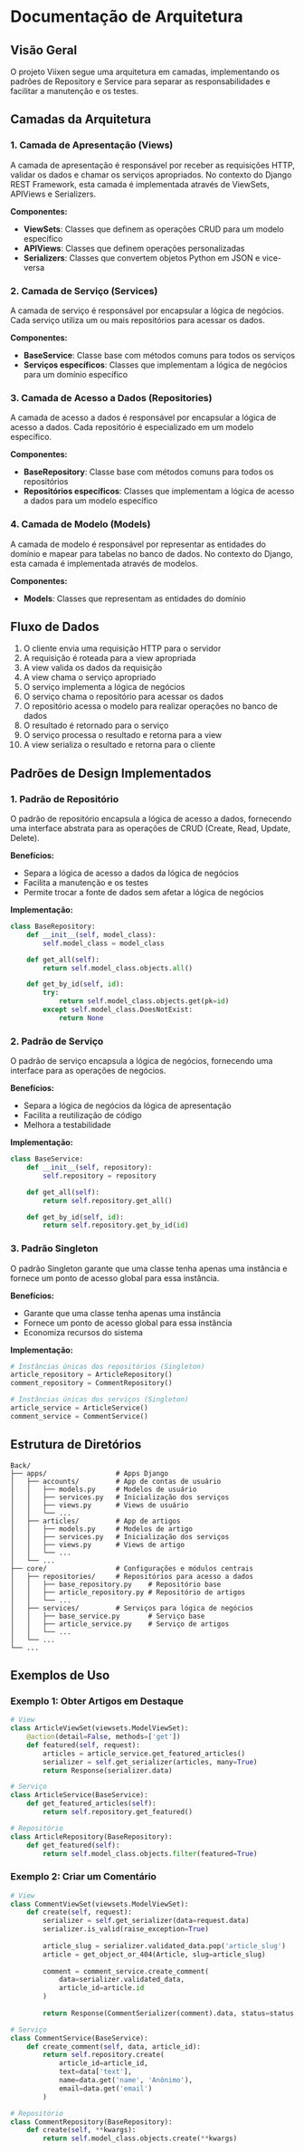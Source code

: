# Documentação de Arquitetura

## Visão Geral

O projeto Viixen segue uma arquitetura em camadas, implementando os padrões de Repository e Service para separar as responsabilidades e facilitar a manutenção e os testes.

## Camadas da Arquitetura

### 1. Camada de Apresentação (Views)

A camada de apresentação é responsável por receber as requisições HTTP, validar os dados e chamar os serviços apropriados. No contexto do Django REST Framework, esta camada é implementada através de ViewSets, APIViews e Serializers.

**Componentes:**
- **ViewSets**: Classes que definem as operações CRUD para um modelo específico
- **APIViews**: Classes que definem operações personalizadas
- **Serializers**: Classes que convertem objetos Python em JSON e vice-versa

### 2. Camada de Serviço (Services)

A camada de serviço é responsável por encapsular a lógica de negócios. Cada serviço utiliza um ou mais repositórios para acessar os dados.

**Componentes:**
- **BaseService**: Classe base com métodos comuns para todos os serviços
- **Serviços específicos**: Classes que implementam a lógica de negócios para um domínio específico

### 3. Camada de Acesso a Dados (Repositories)

A camada de acesso a dados é responsável por encapsular a lógica de acesso a dados. Cada repositório é especializado em um modelo específico.

**Componentes:**
- **BaseRepository**: Classe base com métodos comuns para todos os repositórios
- **Repositórios específicos**: Classes que implementam a lógica de acesso a dados para um modelo específico

### 4. Camada de Modelo (Models)

A camada de modelo é responsável por representar as entidades do domínio e mapear para tabelas no banco de dados. No contexto do Django, esta camada é implementada através de modelos.

**Componentes:**
- **Models**: Classes que representam as entidades do domínio

## Fluxo de Dados

1. O cliente envia uma requisição HTTP para o servidor
2. A requisição é roteada para a view apropriada
3. A view valida os dados da requisição
4. A view chama o serviço apropriado
5. O serviço implementa a lógica de negócios
6. O serviço chama o repositório para acessar os dados
7. O repositório acessa o modelo para realizar operações no banco de dados
8. O resultado é retornado para o serviço
9. O serviço processa o resultado e retorna para a view
10. A view serializa o resultado e retorna para o cliente

## Padrões de Design Implementados

### 1. Padrão de Repositório

O padrão de repositório encapsula a lógica de acesso a dados, fornecendo uma interface abstrata para as operações de CRUD (Create, Read, Update, Delete).

**Benefícios:**
- Separa a lógica de acesso a dados da lógica de negócios
- Facilita a manutenção e os testes
- Permite trocar a fonte de dados sem afetar a lógica de negócios

**Implementação:**
```python
class BaseRepository:
    def __init__(self, model_class):
        self.model_class = model_class

    def get_all(self):
        return self.model_class.objects.all()

    def get_by_id(self, id):
        try:
            return self.model_class.objects.get(pk=id)
        except self.model_class.DoesNotExist:
            return None
```

### 2. Padrão de Serviço

O padrão de serviço encapsula a lógica de negócios, fornecendo uma interface para as operações de negócios.

**Benefícios:**
- Separa a lógica de negócios da lógica de apresentação
- Facilita a reutilização de código
- Melhora a testabilidade

**Implementação:**
```python
class BaseService:
    def __init__(self, repository):
        self.repository = repository

    def get_all(self):
        return self.repository.get_all()

    def get_by_id(self, id):
        return self.repository.get_by_id(id)
```

### 3. Padrão Singleton

O padrão Singleton garante que uma classe tenha apenas uma instância e fornece um ponto de acesso global para essa instância.

**Benefícios:**
- Garante que uma classe tenha apenas uma instância
- Fornece um ponto de acesso global para essa instância
- Economiza recursos do sistema

**Implementação:**
```python
# Instâncias únicas dos repositórios (Singleton)
article_repository = ArticleRepository()
comment_repository = CommentRepository()

# Instâncias únicas dos serviços (Singleton)
article_service = ArticleService()
comment_service = CommentService()
```

## Estrutura de Diretórios

```
Back/
├── apps/                 # Apps Django
│   ├── accounts/         # App de contas de usuário
│   │   ├── models.py     # Modelos de usuário
│   │   ├── services.py   # Inicialização dos serviços
│   │   ├── views.py      # Views de usuário
│   │   └── ...
│   ├── articles/         # App de artigos
│   │   ├── models.py     # Modelos de artigo
│   │   ├── services.py   # Inicialização dos serviços
│   │   ├── views.py      # Views de artigo
│   │   └── ...
│   └── ...
├── core/                 # Configurações e módulos centrais
│   ├── repositories/     # Repositórios para acesso a dados
│   │   ├── base_repository.py    # Repositório base
│   │   ├── article_repository.py # Repositório de artigos
│   │   └── ...
│   ├── services/         # Serviços para lógica de negócios
│   │   ├── base_service.py       # Serviço base
│   │   ├── article_service.py    # Serviço de artigos
│   │   └── ...
│   └── ...
└── ...
```

## Exemplos de Uso

### Exemplo 1: Obter Artigos em Destaque

```python
# View
class ArticleViewSet(viewsets.ModelViewSet):
    @action(detail=False, methods=['get'])
    def featured(self, request):
        articles = article_service.get_featured_articles()
        serializer = self.get_serializer(articles, many=True)
        return Response(serializer.data)

# Serviço
class ArticleService(BaseService):
    def get_featured_articles(self):
        return self.repository.get_featured()

# Repositório
class ArticleRepository(BaseRepository):
    def get_featured(self):
        return self.model_class.objects.filter(featured=True)
```

### Exemplo 2: Criar um Comentário

```python
# View
class CommentViewSet(viewsets.ModelViewSet):
    def create(self, request):
        serializer = self.get_serializer(data=request.data)
        serializer.is_valid(raise_exception=True)
        
        article_slug = serializer.validated_data.pop('article_slug')
        article = get_object_or_404(Article, slug=article_slug)
        
        comment = comment_service.create_comment(
            data=serializer.validated_data,
            article_id=article.id
        )
        
        return Response(CommentSerializer(comment).data, status=status.HTTP_201_CREATED)

# Serviço
class CommentService(BaseService):
    def create_comment(self, data, article_id):
        return self.repository.create(
            article_id=article_id,
            text=data['text'],
            name=data.get('name', 'Anônimo'),
            email=data.get('email')
        )

# Repositório
class CommentRepository(BaseRepository):
    def create(self, **kwargs):
        return self.model_class.objects.create(**kwargs)
```

